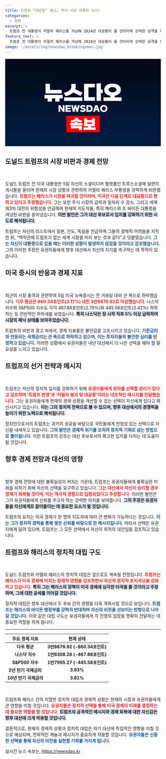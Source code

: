 ```yaml
---
title: 트럼프 “대공황” 예고… 주식 시장 대폭락 위기!
categories:
  - 경제
excerpt: >
  트럼프 전 대통령이 카멀라 해리스를 겨냥해 2024년 대공황이 올 것이라며 강력한 공격을 퍼부었다. 주식 시장의 폭락과 함께 정치적 책임을 묻고, 11월 대선에서 자신의 선택을 촉구하는 발언이 주목받고 있다.
feature_text: >
  트럼프 전 대통령이 카멀라 해리스를 겨냥해 2024년 대공황이 올 것이라며 강력한 공격을 퍼부었다. 주식 시장의 폭락과 함께 정치적 책임을 묻고, 11월 대선에서 자신의 선택을 촉구하는 발언이 주목받고 있다.
image: '/assets/img/newsdao_breakingnews.jpg'
---
```


<p><img src="/assets/img/newsdao_breakingnews.jpg" alt="bookingtag 속보" /></p>

<h2 data-ke-size="size26">도널드 트럼프의 시장 비판과 경제 전망</h2>

<p data-ke-size="size16">&nbsp;</p>

<p>도널드 트럼프 전 미국 대통령은 5일 자신의 소셜미디어 플랫폼인 트루스소셜에 일련의 게시물을 올리며 현재의 시장 상황과 관련하여 카멀라 해리스 부통령을 강력하게 비판했습니다. <b><span style="color: #ee2323;">트럼프는 해리스가 시장을 파괴할 것이라며, 미국은 다음 단계로 대공황으로 향하고 있다고 주장했습니다.</span></b> 그는 또한 주식 시장의 급락과 일자리 수 감소, 그리고 세계 제3차 대전의 위험성을 언급하며 현재의 지도자들, 특히 해리스와 조 바이든 대통령을 겨냥한 비판을 쏟아냈습니다. <b><span style="background-color: #21538527;">이번 발언은 그가 대선 후보로서 입지를 강화하기 위한 시도로 해석됩니다.</span></b> </p>

<p>트럼프는 자신의 리스트에서 일본, 인도, 독일을 언급하며 그들의 경제적 어려움을 지적한 뒤, “백악관에 트럼프가 없는 세계 시장을 미리 보는 것과 같다”고 덧붙였습니다. <b><span style="color: #1a5490;">그는 자신이 대통령으로 있을 때는 이러한 상황이 발생하지 않았을 것이라고 강조했습니다.</span></b> 그의 이러한 주장은 유권자들에게 향후 대선에서 자신의 지지를 촉구하는 데 목적이 있습니다.</p>

<h2>미국 증시의 반응과 경제 지표</h2>

<p data-ke-size="size16">&nbsp;</p>

<p>최근의 시장 충격과 관련하여 5일 미국 뉴욕증시는 전 거래일 대비 큰 폭으로 하락했습니다. <b><span style="color: #ee2323;">다우 평균은 860.34포인트(2.17%) 내린 3만8876.92로 마감했습니다.</span></b> 나스닥 지수와 S&amp;P500 지수도 각각 467.88포인트(2.79%)와 445.58포인트(2.42%) 하락하는 등 전반적인 하락세를 보였습니다. <b><span style="background-color: #21538527;">특히 나스닥은 장 시작 직후 5% 이상 급락하며 시장의 패닉 상태를 보여주었습니다.</span></b></p>

<p>트럼프의 비판과 경고 속에서, 경제 지표들은 불안감을 고조시키고 있습니다. <b><span style="color: #1a5490;">기준금리와 연동되는 국채금리는 큰 폭으로 하락하고 있으며, 이는 투자자들의 불안한 심리를 반영하고 있습니다.</span></b> 이러한 상황에서 유권자들은 내년 대선에서 더 나은 선택을 해야 할 필요성을 느끼고 있습니다.</p>

<h2>트럼프의 선거 전략과 메시지</h2>

<p data-ke-size="size16">&nbsp;</p>

<p>트럼프는 자신의 정치적 입지를 강화하기 위해 <b><span style="color: #ee2323;">유권자들에게 양자를 선택할 권리가 있다고 강조하며 ‘트럼프 번영’과 ‘카멀라 붕괴 및 대공황’이라는 대조적인 메시지를 전달했습니다.</span></b> 그는 유권자들에게 현재의 경제 상황을 개선할 수 있는 선택이 자신에게 있다고 확신시키고 있습니다. <b><span style="background-color: #21538527;">이는 그의 정치적 전략으로 볼 수 있으며, 향후 대선에서의 경쟁력을 높이기 위한 노력으로 해석됩니다.</span></b></p>

<p>정치인으로서의 트럼프는 과거의 성공을 바탕으로 국민들에게 안정성 있는 선택으로 자신을 내세우고 있습니다. <b><span style="color: #1a5490;">그의 발언은 경제적 위기를 오히려 정치적 기회로 삼는 방법으로 풀이됩니다.</span></b> 이런 트럼프의 강조는 대선 후보로서의 확고한 입지를 다지는 데 도움이 될 것입니다.</p>

<h2>향후 경제 전망과 대선의 영향</h2>

<p data-ke-size="size16">&nbsp;</p>

<p>향후 경제 전망에 대한 불확실성이 커지는 가운데, 트럼프는 유권자들에게 불확실한 미래를 피하기 위해 자신의 선택을 요구하고 있습니다. <b><span style="color: #ee2323;">그는 대선에서 자신이 승리할 경우 경제가 회복될 것이며, 이는 역사적 경험으로 입증되었다고 주장합니다.</span></b> 이러한 발언은 그가 유권자들에게 신뢰를 주고자 하는 강력한 의지를 보여줍니다. <b><span style="background-color: #21538527;">그의 주장은 유권자들을 자신에게로 끌어들이는 데 중요한 요소가 될 것입니다.</span></b></p>

<p>트럼프의 요지는 미국 경제가 한 명의 지도자에 따라 큰 변화가 가능하다는 것입니다. <b><span style="color: #1a5490;">이는 그가 정치적 경력을 통해 쌓은 신뢰를 바탕으로 한 메시지입니다.</span></b> 따라서 선택은 유권자에게 달려 있으며, 트럼프는 그 모든 선택에서 자신이 최적의 대안임을 강조하고 있습니다.</p>

<h2>트럼프와 해리스의 정치적 대립 구도</h2>

<p data-ke-size="size16">&nbsp;</p>

<p>도널드 트럼프와 카멀라 해리스의 정치적 대립은 앞으로도 계속될 전망입니다. <b><span style="color: #ee2323;">트럼프는 해리스가 미국 경제에 미치는 잠재적 영향을 강조하면서 자신의 정치적 포지셔닝을 강화하고 있습니다.</span></b> <b><span style="background-color: #21538527;">특히 그는 해리스의 정책이 미국 경제에 심각한 타격을 줄 것이라고 주장하며, 그에 대한 공세를 이어갈 것입니다.</span></b> </p>

<p>정치적 대립은 향후 대선에서 두 후보 간의 경쟁을 더욱 격화시킬 것으로 보입니다. <b><span style="color: #1a5490;">트럼프는 해리스와 바이든 행정부를 강력히 반대하며 자신의 비전을 선보이는 방향으로 나아갈 것입니다.</span></b> 이와 같은 대립 구도는 유권자들에게 각 진영의 입장을 명확히 전달하는 데 중요한 역할을 하게 됩니다.</p>

<hr>

<table style="width: 100%;">
    <thead>
        <tr>
            <th style="text-align: center;">주요 경제 지표</th>
            <th style="text-align: center;">현재 상태</th>
        </tr>
    </thead>
    <tbody>
        <tr>
            <td style="text-align: center; height: 17px;"><b>다우 평균</b></td>
            <td style="text-align: center; height: 17px;"><b>3만8876.92 (-860.34포인트)</b></td>
        </tr>
        <tr>
            <td style="text-align: center; height: 17px;"><b>나스닥 지수</b></td>
            <td style="text-align: center; height: 17px;"><b>1만6308.28 (-467.88포인트)</b></td>
        </tr>
        <tr>
            <td style="text-align: center; height: 17px;"><b>S&P500 지수</b></td>
            <td style="text-align: center; height: 17px;"><b>1만7995.27 (-445.58포인트)</b></td>
        </tr>
        <tr>
            <td style="text-align: center; height: 17px;"><b>2년 만기 국채금리</b></td>
            <td style="text-align: center; height: 17px;"><b>3.93%</b></td>
        </tr>
        <tr>
            <td style="text-align: center; height: 17px;"><b>10년 만기 국채금리</b></td>
            <td style="text-align: center; height: 17px;"><b>3.81%</b></td>
        </tr>
    </tbody>
</table>

<p data-ke-size="size16">&nbsp;</p>

<p>트럼프와 해리스 간의 치열한 정치적 대립과 경제적 상황은 현재의 시장과 유권자들에게 큰 영향을 미칠 것입니다. <b><span style="color: #ee2323;">유권자들은 정치적 선택을 통해 미국 경제의 미래를 결정하는 데 중요한 역할을 할 것입니다.</span></b> <b><span style="background-color: #21538527;">트럼프의 공격적인 메시지와 경제 회복에 대한 자신감은 향후 대선에 크게 작용할 것입니다.</span></b> </p>

<p>결론적으로, 현재의 경제적 상황과 정치적 대립은 차기 대선에 직접적인 영향을 미칠 것으로 예상되며, 전략적인 캐뉼과 메시지가 중요하게 작용할 것입니다. <b><span style="color: #1a5490;">유권자들은 신중한 선택을 통해 자신의 비전을 실현할 기회를 가지게 됩니다.</span></b></p>
실시간 뉴스 속보는, <a href="https://newsdao.kr" rel="dofollow">https://newsdao.kr</a>


